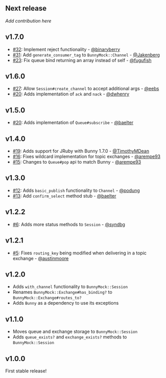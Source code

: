 ## Next release

_Add contribution here_

## v1.7.0

* [#32](https://github.com/arempe93/bunny-mock/pull/32): Implement reject functionality - [@binaryberry](https://github.com/binaryberry)
* [#31](https://github.com/arempe93/bunny-mock/pull/31): Add `generate_consumer_tag` to `BunnyMock::Channel` - [@Jakenberg](https://github.com/Jakenberg)
* [#23](https://github.com/arempe93/bunny-mock/pull/23): Fix queue bind returning an array instead of self - [@fugufish](https://github.com/fugufish)

## v1.6.0

* [#27](https://github.com/arempe93/bunny-mock/pull/27): Allow `Session#create_channel` to accept additional args - [@eebs](https://github.com/eebs)
* [#20](https://github.com/arempe93/bunny-mock/pull/30): Adds implementation of `ack` and `nack` - [@dwhenry](https://github.com/dwhenry)

## v1.5.0

* [#20](https://github.com/arempe93/bunny-mock/pull/20): Adds implementation of `Queue#subscribe` - [@baelter](https://github.com/baelter)

## v1.4.0

* [#19](https://github.com/arempe93/bunny-mock/pull/12): Adds support for JRuby with Bunny 1.7.0 - [@TimothyMDean](https://github.com/TimothyMDean)
* [#16](https://github.com/arempe93/bunny-mock/issues/16): Fixes wildcard implementation for topic exchanges - [@arempe93](https://github.com/arempe93)
* [#15](https://github.com/arempe93/bunny-mock/issues/15): Changes to `Queue#pop` api to match Bunny - [@arempe93](https://github.com/arempe93)

## v1.3.0

* [#12](https://github.com/arempe93/bunny-mock/pull/12): Adds `basic_publish` functionality to `Channel` - [@podung](https://github.com/podung)
* [#13](https://github.com/arempe93/bunny-mock/pull/13): Add `confirm_select` method stub - [@baelter](https://github.com/baelter)

## v1.2.2

* [#6](https://github.com/arempe93/bunny-mock/pull/6): Adds more status methods to `Session` - [@syndbg](https://github.com/syndbg)

## v1.2.1

* [#5](https://github.com/arempe93/bunny-mock/pull/5): Fixes `routing_key` being modified when delivering in a topic exchange - [@austinmoore](https://github.com/austinmoore)

## v1.2.0

* Adds `with_channel` functionality to `BunnyMock::Session`
* Renames `BunnyMock::Exchange#has_binding?` to `BunnyMock::Exchange#routes_to?`
* Adds `Bunny` as a dependency to use its exceptions

## v1.1.0

* Moves queue and exchange storage to `BunnyMock::Session`
* Adds `queue_exists?` and `exchange_exists?` methods to `BunnyMock::Session`

## v1.0.0

First stable release!
